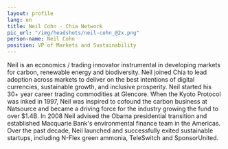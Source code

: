 ```yaml
---
layout: profile
lang: en
title: Neil Cohn - Chia Network
pic_url: "/img/headshots/neil-cohn_@2x.png"
person-name: Neil Cohn
position: VP of Markets and Sustainability
---
```


Neil is an economics / trading innovator instrumental in developing markets for carbon, renewable energy and biodiversity. Neil joined Chia to lead adoption across markets to deliver on the best intentions of digital currencies, sustainable growth, and inclusive prosperity.  Neil started his 30+ year career trading commodities at Glencore. When the Kyoto Protocol was inked in 1997, Neil was inspired to cofound the carbon business at Natsource and became a driving force for the industry growing the fund to over $1.4B. In 2008 Neil advised the Obama presidential transition and established Macquarie Bank's environmental finance team in the Americas.  Over the past decade, Neil launched and successfully exited sustainable startups, including N-Flex green ammonia, TeleSwitch and SponsorUnited.